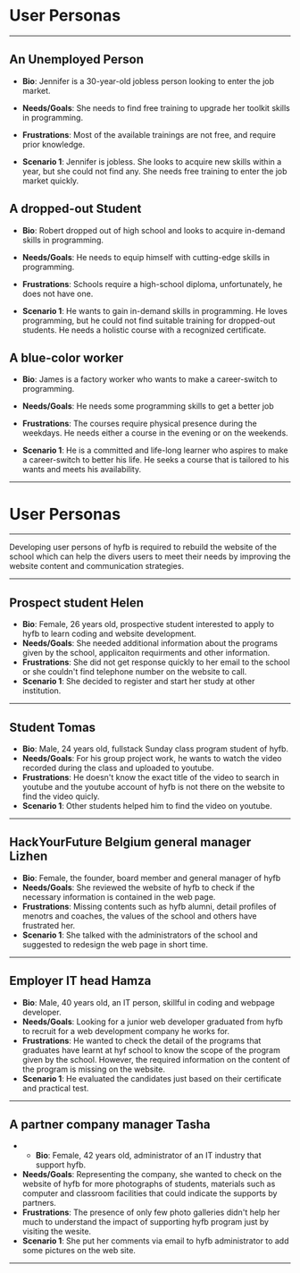 # User Personas

<!-- some introduction -->

---

<!-- a persona -->

## An Unemployed Person

- **Bio**: Jennifer is a 30-year-old jobless person looking to enter the job
  market.

- **Needs/Goals**: She needs to find free training to upgrade her toolkit skills
  in programming.
- **Frustrations**: Most of the available trainings are not free, and require
  prior knowledge.
- **Scenario 1**: Jennifer is jobless. She looks to acquire new skills within a
  year, but she could not find any. She needs free training to enter the job
  market quickly.

## A dropped-out Student

- **Bio**: Robert dropped out of high school and looks to acquire in-demand
  skills in programming.

- **Needs/Goals**: He needs to equip himself with cutting-edge skills in
  programming.
- **Frustrations**: Schools require a high-school diploma, unfortunately, he
  does not have one.
- **Scenario 1**: He wants to gain in-demand skills in programming. He loves
  programming, but he could not find suitable training for dropped-out students.
  He needs a holistic course with a recognized certificate.

## A blue-color worker

- **Bio**: James is a factory worker who wants to make a career-switch to
  programming.

- **Needs/Goals**: He needs some programming skills to get a better job
- **Frustrations**: The courses require physical presence during the weekdays.
  He needs either a course in the evening or on the weekends.
- **Scenario 1**: He is a committed and life-long learner who aspires to make a
  career-switch to better his life. He seeks a course that is tailored to his
  wants and meets his availability.

---

# User Personas

<!-- some introduction -->

---

Developing user persons of hyfb is required to rebuild the website of the school
which can help the divers users to meet their needs by improving the website
content and communication strategies.

---

<!-- a persona -->

## Prospect student Helen

- **Bio**: Female, 26 years old, prospective student interested to apply to hyfb
  to learn coding and website development.
- **Needs/Goals**: She needed additional information about the programs given by
  the school, applicaiton requirments and other information.
- **Frustrations**: She did not get response quickly to her email to the school
  or she couldn't find telephone number on the website to call.
- **Scenario 1**: She decided to register and start her study at other
  institution.

---

## Student Tomas

- **Bio**: Male, 24 years old, fullstack Sunday class program student of hyfb.
- **Needs/Goals**: For his group project work, he wants to watch the video
  recorded during the class and uploaded to youtube.
- **Frustrations**: He doesn't know the exact title of the video to search in
  youtube and the youtube account of hyfb is not there on the website to find
  the video quicly.
- **Scenario 1**: Other students helped him to find the video on youtube.

---

## HackYourFuture Belgium general manager Lizhen

- **Bio**: Female, the founder, board member and general manager of hyfb
- **Needs/Goals**: She reviewed the website of hyfb to check if the necessary
  information is contained in the web page.
- **Frustrations**: Missing contents such as hyfb alumni, detail profiles of
  menotrs and coaches, the values of the school and others have frustrated her.
- **Scenario 1**: She talked with the administrators of the school and suggested
  to redesign the web page in short time.

---

## Employer IT head Hamza

- **Bio**: Male, 40 years old, an IT person, skillful in coding and webpage
  developer.
- **Needs/Goals**: Looking for a junior web developer graduated from hyfb to
  recruit for a web development company he works for.
- **Frustrations**: He wanted to check the detail of the programs that graduates
  have learnt at hyf school to know the scope of the program given by the
  school. However, the required information on the content of the program is
  missing on the website.
- **Scenario 1**: He evaluated the candidates just based on their certificate
  and practical test.

---

## A partner company manager Tasha

- - **Bio**: Female, 42 years old, administrator of an IT industry that support
    hyfb.
- **Needs/Goals**: Representing the company, she wanted to check on the website
  of hyfb for more photographs of students, materials such as computer and
  classroom facilities that could indicate the supports by partners.
- **Frustrations**: The presence of only few photo galleries didn't help her
  much to understand the impact of supporting hyfb program just by visiting the
  wesite.
- **Scenario 1**: She put her comments via email to hyfb administrator to add
  some pictures on the web site.

---

<!-- more personas ... -->
